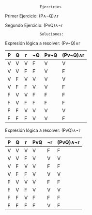                     Ejercicios 


Primer Ejercicio: (P∧¬Q)∧r


Segundo Ejercicio: (PvQ)∧¬r


                    Soluciones:

Expresión lógica a resolver: (Pv¬Q)∧r

| P | Q | r | ¬Q  | Pv¬Q | (Pv¬Q)∧r  |
|---|---|---|-----|------|-----------|
| V | V | V |  F  |  V   |      V    |
| V | V | F |  F  |  V   |      F    |
| V | F | V |  V  |  V   |      V    |
| V | F | F |  V  |  V   |      F    |
| F | V | V |  F  |  F   |      F    |
| F | V | F |  F  |  F   |      F    |
| F | F | V |  V  |  V   |      V    |
| F | F | F |  V  |  V   |      F    |



Expresión lógica a resolver: (PvQ)∧¬r

| P | Q | r | PvQ | ¬r | (PvQ)∧¬r  |
|---|---|---|-----|----|-----------|
| V | V | V |  V  |  F |      F    |
| V | V | F |  V  |  V |      V    |
| V | F | V |  V  |  F |      F    |
| V | F | F |  V  |  V |      V    |
| F | V | V |  V  |  F |      F    |
| F | V | F |  V  |  V |      V    |
| F | F | V |  F  |  F |      F    |
| F | F | F |  F  |  V |      F    |